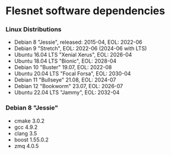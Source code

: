 Flesnet software dependencies
=============================

### Linux Distributions

- Debian 8 "Jessie", released: 2015-04, EOL: 2022-06
- Debian 9 "Stretch", EOL: 2022-06 (2024-06 with LTS)
- Ubuntu 16.04 LTS "Xenial Xerus", EOL: 2026-04
- Ubuntu 18.04 LTS "Bionic", EOL: 2028-04
- Debian 10 "Buster" 19.07, EOL: 2022-08
- Ubuntu 20.04 LTS "Focal Forsa", EOL: 2030-04
- Debian 11 "Bullseye" 21.08, EOL: 2024-07
- Debian 12 "Bookworm" 23.07, EOL: 2026-07
- Ubuntu 22.04 LTS "Jammy", EOL: 2032-04

### Debian 8 "Jessie"

- cmake 3.0.2
- gcc 4.9.2
- clang 3.5
- boost 1.55.0.2
- zmq 4.0.5
